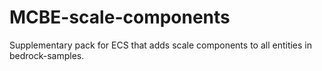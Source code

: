 # MCBE-scale-components
Supplementary pack for ECS that adds scale components to all entities in bedrock-samples.
